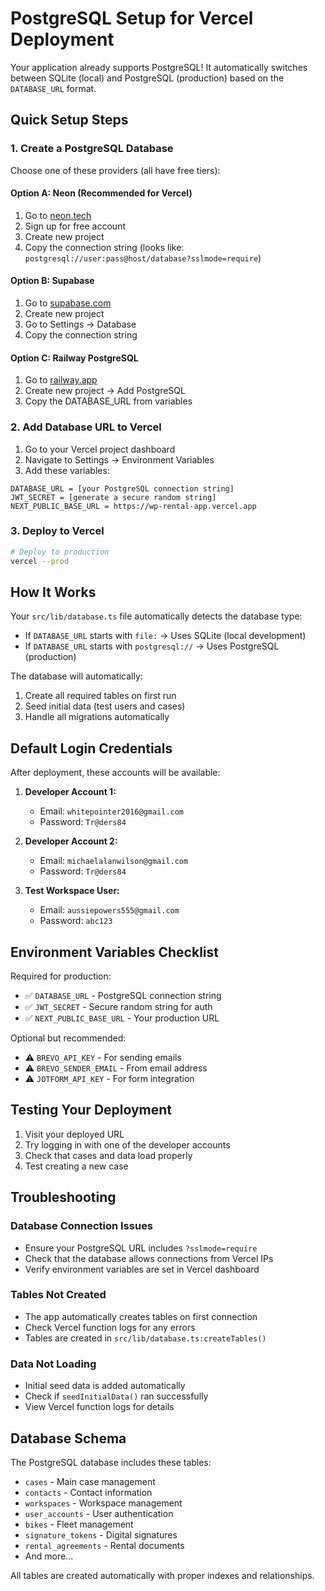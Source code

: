# PostgreSQL Setup for Vercel Deployment

Your application already supports PostgreSQL! It automatically switches between SQLite (local) and PostgreSQL (production) based on the `DATABASE_URL` format.

## Quick Setup Steps

### 1. Create a PostgreSQL Database

Choose one of these providers (all have free tiers):

#### Option A: Neon (Recommended for Vercel)
1. Go to [neon.tech](https://neon.tech)
2. Sign up for free account
3. Create new project
4. Copy the connection string (looks like: `postgresql://user:pass@host/database?sslmode=require`)

#### Option B: Supabase
1. Go to [supabase.com](https://supabase.com)
2. Create new project
3. Go to Settings → Database
4. Copy the connection string

#### Option C: Railway PostgreSQL
1. Go to [railway.app](https://railway.app)
2. Create new project → Add PostgreSQL
3. Copy the DATABASE_URL from variables

### 2. Add Database URL to Vercel

1. Go to your Vercel project dashboard
2. Navigate to Settings → Environment Variables
3. Add these variables:

```
DATABASE_URL = [your PostgreSQL connection string]
JWT_SECRET = [generate a secure random string]
NEXT_PUBLIC_BASE_URL = https://wp-rental-app.vercel.app
```

### 3. Deploy to Vercel

```bash
# Deploy to production
vercel --prod
```

## How It Works

Your `src/lib/database.ts` file automatically detects the database type:

- If `DATABASE_URL` starts with `file:` → Uses SQLite (local development)
- If `DATABASE_URL` starts with `postgresql://` → Uses PostgreSQL (production)

The database will automatically:
1. Create all required tables on first run
2. Seed initial data (test users and cases)
3. Handle all migrations automatically

## Default Login Credentials

After deployment, these accounts will be available:

1. **Developer Account 1:**
   - Email: `whitepointer2016@gmail.com`
   - Password: `Tr@ders84`

2. **Developer Account 2:**
   - Email: `michaelalanwilson@gmail.com`
   - Password: `Tr@ders84`

3. **Test Workspace User:**
   - Email: `aussiepowers555@gmail.com`
   - Password: `abc123`

## Environment Variables Checklist

Required for production:
- ✅ `DATABASE_URL` - PostgreSQL connection string
- ✅ `JWT_SECRET` - Secure random string for auth
- ✅ `NEXT_PUBLIC_BASE_URL` - Your production URL

Optional but recommended:
- ⚠️ `BREVO_API_KEY` - For sending emails
- ⚠️ `BREVO_SENDER_EMAIL` - From email address
- ⚠️ `JOTFORM_API_KEY` - For form integration

## Testing Your Deployment

1. Visit your deployed URL
2. Try logging in with one of the developer accounts
3. Check that cases and data load properly
4. Test creating a new case

## Troubleshooting

### Database Connection Issues
- Ensure your PostgreSQL URL includes `?sslmode=require`
- Check that the database allows connections from Vercel IPs
- Verify environment variables are set in Vercel dashboard

### Tables Not Created
- The app automatically creates tables on first connection
- Check Vercel function logs for any errors
- Tables are created in `src/lib/database.ts:createTables()`

### Data Not Loading
- Initial seed data is added automatically
- Check if `seedInitialData()` ran successfully
- View Vercel function logs for details

## Database Schema

The PostgreSQL database includes these tables:
- `cases` - Main case management
- `contacts` - Contact information
- `workspaces` - Workspace management
- `user_accounts` - User authentication
- `bikes` - Fleet management
- `signature_tokens` - Digital signatures
- `rental_agreements` - Rental documents
- And more...

All tables are created automatically with proper indexes and relationships.